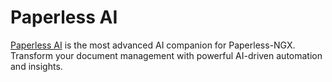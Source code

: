 # Paperless AI

[Paperless AI](https://github.com/clusterzx/paperless-ai) is the most advanced AI companion for Paperless-NGX.
Transform your document management with powerful AI-driven automation and insights.
